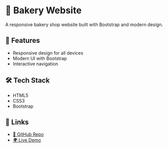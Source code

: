 # 🥐 Bakery Website  

A responsive bakery shop website built with Bootstrap and modern design.  

## 🚀 Features  
- Responsive design for all devices  
- Modern UI with Bootstrap  
- Interactive navigation  

## 🛠️ Tech Stack  
- HTML5  
- CSS3  
- Bootstrap  

## 🔗 Links  
- [📂 GitHub Repo](https://github.com/MalakMohamed119/Bakery)  
- [🌍 Live Demo](https://malakmohamed119.github.io/Bakery/)  
